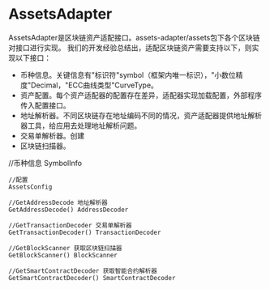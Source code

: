 # AssetsAdapter

AssetsAdapter是区块链资产适配接口。assets-adapter/assets包下各个区块链对接口进行实现。
我们的开发经验总结出，适配区块链资产需要支持以下，则实现以下接口：

- 币种信息。关键信息有"标识符"symbol（框架内唯一标识），"小数位精度"Decimal，"ECC曲线类型"CurveType。
- 资产配置。每个资产适配器的配置存在差异，适配器实现加载配置，外部程序传入配置接口。
- 地址解析器。不同区块链存在地址编码不同的情况，资产适配器提供地址解析器工具，给应用去处理地址解析问题。
- 交易单解析器。创建
- 区块链扫描器。


//币种信息
	SymbolInfo

	//配置
	AssetsConfig

	//GetAddressDecode 地址解析器
	GetAddressDecode() AddressDecoder

	//GetTransactionDecoder 交易单解析器
	GetTransactionDecoder() TransactionDecoder

	//GetBlockScanner 获取区块链扫描器
	GetBlockScanner() BlockScanner

	//GetSmartContractDecoder 获取智能合约解析器
	GetSmartContractDecoder() SmartContractDecoder